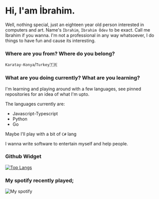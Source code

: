 # Hi, I'am İbrahim.
Well, nothing special, just an eighteen year old person interested in computers and art.
Name's `İbrahim`, `İbrahim Ödev` to be exact. Call me İbrahim if you wanna.
I'm not a professional in any way whatsoever, I do things to have fun and cause its interesting.
### Where are you from? Where do you belong?
`Karatay-Konya`/`Turkey`🇹🇷

### What are you doing currently? What are you learning?
I'm learning and playing around with a few languages, see pinned repositories for an idea of ​​what I'm upto.

The languages currently are:
- Javascript-Typescript
- Python
- Go

Maybe I'll play with a bit of `C#` lang

I wanna write software to entertain myself and help people.

### Github Widget

[![Top Langs](https://github-readme-stats.vercel.app/api/top-langs/?username=ibodev1&layout=compact)](https://github.com/ibodev1/)

### My spotify recently played;

![My spotify](https://spotify-recently-played-readme.vercel.app/api?user=f34tu287dryj35rb7z30bnnsu&unique={true|1|on|yes})
